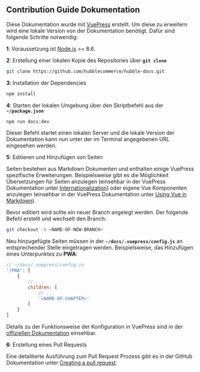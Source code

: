 ## Contribution Guide Dokumentation

Diese Dokumentation wurde mit [VuePress](https://vuepress.vuejs.org/) erstellt.
Um diese zu erweitern wird eine lokale Version von der Dokumentation benötigt. 
Dafür sind folgende Schritte notwendig:

__1__: Voraussetzung ist [Node.js](https://nodejs.org/en/) >= 8.6.

__2__: Erstellung einer lokalen Kopie des Repositories über __`git clone`__
``` bash
git clone https://github.com/hubblecommerce/hubble-docs.git
```

__3__: Installation der Dependencies
``` bash
npm install
```

__4__: Starten der lokalen Umgebung über den Skriptbefehl aus der __`~/package.json`__ 
``` bash
npm run docs:dev
```
Dieser Befehl startet einen lokalen Server und die lokale Version der Dokumentation kann nun 
unter der im Terminal angegebenen URL eingesehen werden.

__5__: Editieren und Hinzufügen von Seiten

Seiten bestehen aus Markdown Dokumenten und enthalten einige VuePress spezifische Erweiterungen.
Beispielsweise gibt es die Möglichkeit Übersetzungen für Seiten anzulegen
(einsehbar in der VuePress Dokumentation unter [Internationalization](https://vuepress.vuejs.org/guide/i18n.html)) oder eigene Vue Komponenten
anzulegen (einsehbar in der VuePress Dokumentation unter [Using Vue in Markdown](https://vuepress.vuejs.org/guide/using-vue.html)).

Bevor editiert wird sollte ein neuer Branch angelegt werden. Der folgende Befehl erstellt und wechselt den Branch:
``` bash
git checkout -b <NAME-OF-NEW-BRANCH>
```

Neu hinzugefügte Seiten müssen in der __`~/docs/.vuepress/config.js`__ an entsprechender
Stelle eingetragen werden. Beispielsweise, das Hinzufügen eines Unterpunktes zu __PWA__:

``` js
// ~/docs/.vuepress/config.js
'/PWA': [
    {
        // ...
        children: [
            // ...
            '<NAME-OF-CHAPTER>'
        ]
    }
]
```
Details zu der Funktionsweise der Konfiguration in VuePress sind in der [offiziellen
Dokumentation](https://vuepress.vuejs.org/) einsehbar.

__6__: Erstellung eines Pull Requests

Eine detaillierte Ausführung zum Pull Request Prozess gibt es in der GitHub Dokumentation unter
[Creating a pull request](https://docs.github.com/en/github/collaborating-with-issues-and-pull-requests/creating-a-pull-request).